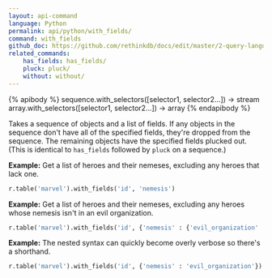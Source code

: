 ```yaml
---
layout: api-command 
language: Python
permalink: api/python/with_fields/
command: with_fields
github_doc: https://github.com/rethinkdb/docs/edit/master/2-query-language/api/python/transformations/with_fields.md
related_commands:
    has_fields: has_fields/
    pluck: pluck/
    without: without/
---
```


{% apibody %}
sequence.with_selectors([selector1, selector2...]) &rarr; stream
array.with_selectors([selector1, selector2...]) &rarr; array
{% endapibody %}

Takes a sequence of objects and a list of fields. If any objects in the sequence don't
have all of the specified fields, they're dropped from the sequence. The remaining
objects have the specified fields plucked out. (This is identical to `has_fields`
followed by `pluck` on a sequence.)

__Example:__ Get a list of heroes and their nemeses, excluding any heroes that lack one.

```py
r.table('marvel').with_fields('id', 'nemesis')
```

__Example:__ Get a list of heroes and their nemeses, excluding any heroes whose nemesis isn't in an evil organization.

```py
r.table('marvel').with_fields('id', {'nemesis' : {'evil_organization' : True}})
```


__Example:__ The nested syntax can quickly become overly verbose so there's a shorthand.

```py
r.table('marvel').with_fields('id', {'nemesis' : 'evil_organization'})
```

